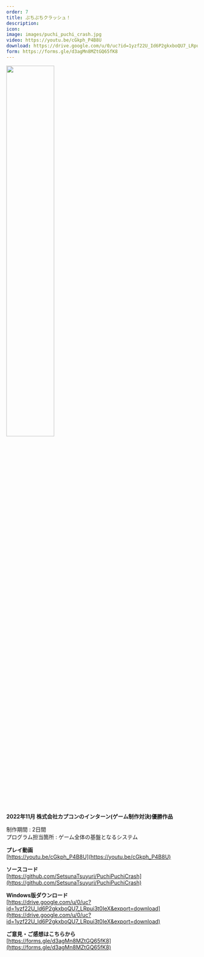 ```yaml
---
order: 7
title: ぷちぷちクラッシュ！
description: 
icon: 
image: images/puchi_puchi_crash.jpg
video: https://youtu.be/cGkph_P4B8U
download: https://drive.google.com/u/0/uc?id=1yzf22U_Id6P2gkxboQU7_LRpui3t0IeX&export=download
form: https://forms.gle/d3agMn8MZtGQ65fK8
---
```


<img src="images/puchi_puchi_crash.jpg" width="50%">

**2022年11月 株式会社カプコンのインターン(ゲーム制作対決)優勝作品**

制作期間 : 2日間  
プログラム担当箇所 : ゲーム全体の基盤となるシステム

**プレイ動画**  
[https://youtu.be/cGkph_P4B8U](https://youtu.be/cGkph_P4B8U)

**ソースコード**  
[https://github.com/SetsunaTsuyuri/PuchiPuchiCrash](https://github.com/SetsunaTsuyuri/PuchiPuchiCrash)

**Windows版ダウンロード**  
[https://drive.google.com/u/0/uc?id=1yzf22U_Id6P2gkxboQU7_LRpui3t0IeX&export=download](https://drive.google.com/u/0/uc?id=1yzf22U_Id6P2gkxboQU7_LRpui3t0IeX&export=download)

**ご意見・ご感想はこちらから**  
[https://forms.gle/d3agMn8MZtGQ65fK8](https://forms.gle/d3agMn8MZtGQ65fK8)